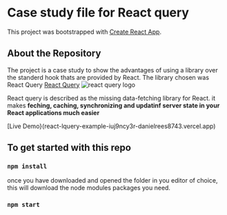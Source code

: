 # Case study file for React query

This project was bootstrapped with [Create React App](https://github.com/facebook/create-react-app).

## About the Repository

The project is a case study to show the advantages of using a library over the standerd hook thats are provided by React. The library chosen was React Query
[React Query](https://tanstack.com/query/v4)
![react query logo](https://react-query-v3.tanstack.com/)

React query is described as the missing data-fetching library for React. it makes **feching, caching, synchronizing and updatinf server state in your React applications much easier**

[Live Demo}(react-lquery-example-iuj9ncy3r-danielrees8743.vercel.app)

## To get started with this repo

### `npm install`

once you have downloaded and opened the folder in you editor of choice, this will download the node modules packages you need.

### `npm start`



